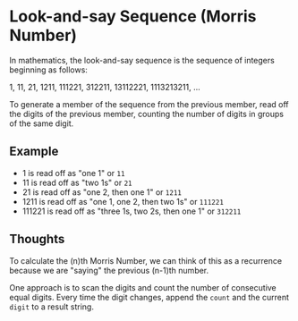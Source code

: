 # Look-and-say Sequence (Morris Number)

In mathematics, the look-and-say sequence is the sequence of integers
beginning as follows:

1, 11, 21, 1211, 111221, 312211, 13112221, 1113213211, ... 

To generate a member of the sequence from the previous member,
read off the digits of the previous member, counting the number of digits
in groups of the same digit.

## Example

- 1 is read off as "one 1" or `11`
- 11 is read off as "two 1s" or `21`
- 21 is read off as "one 2, then one 1" or `1211`
- 1211 is read off as "one 1, one 2, then two 1s" or `111221`
- 111221 is read off as "three 1s, two 2s, then one 1" or `312211`

## Thoughts

To calculate the (n)th Morris Number, we can think of this as a recurrence
because we are "saying" the previous (n-1)th number.

One approach is to scan the digits and count the number of consecutive
equal digits.  Every time the digit changes, append the `count` and
the current `digit` to a result string.
